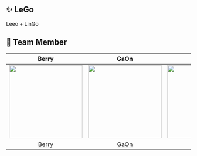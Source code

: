 ## ✨ LeGo
Leeo + LinGo

## 👥 Team Member
| Berry | GaOn | Jay | ZENA |
|:----:|:----:|:----:|:----:|
| <img src="https://avatars.githubusercontent.com/u/63771212?v=4" width="200" height="200"> | <img src="https://avatars.githubusercontent.com/u/125735850?v=4" width="200" height="200"> | <img src="https://avatars.githubusercontent.com/u/125081391?v=4" width="200" height="200"> | <img src="https://avatars.githubusercontent.com/u/57654681?v=4" width="200" height="200"> |
| [Berry](https://github.com/sohnseoyeon) | [GaOn](https://github.com/xnoag) | [Jay](https://github.com/jaeseoklee-dev) | [ZENA](https://github.com/dayo2n) |
